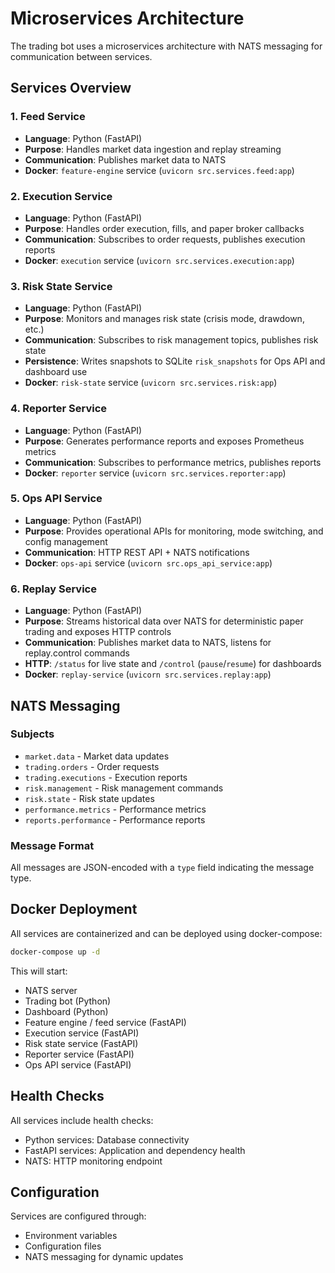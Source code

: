 # Microservices Architecture

The trading bot uses a microservices architecture with NATS messaging for communication between services.

## Services Overview

### 1. Feed Service
- **Language**: Python (FastAPI)
- **Purpose**: Handles market data ingestion and replay streaming
- **Communication**: Publishes market data to NATS
- **Docker**: `feature-engine` service (`uvicorn src.services.feed:app`)

### 2. Execution Service
- **Language**: Python (FastAPI)
- **Purpose**: Handles order execution, fills, and paper broker callbacks
- **Communication**: Subscribes to order requests, publishes execution reports
- **Docker**: `execution` service (`uvicorn src.services.execution:app`)

### 3. Risk State Service
- **Language**: Python (FastAPI)
- **Purpose**: Monitors and manages risk state (crisis mode, drawdown, etc.)
- **Communication**: Subscribes to risk management topics, publishes risk state
- **Persistence**: Writes snapshots to SQLite `risk_snapshots` for Ops API and dashboard use
- **Docker**: `risk-state` service (`uvicorn src.services.risk:app`)

### 4. Reporter Service
- **Language**: Python (FastAPI)
- **Purpose**: Generates performance reports and exposes Prometheus metrics
- **Communication**: Subscribes to performance metrics, publishes reports
- **Docker**: `reporter` service (`uvicorn src.services.reporter:app`)

### 5. Ops API Service
- **Language**: Python (FastAPI)
- **Purpose**: Provides operational APIs for monitoring, mode switching, and config management
- **Communication**: HTTP REST API + NATS notifications
- **Docker**: `ops-api` service (`uvicorn src.ops_api_service:app`)

### 6. Replay Service
- **Language**: Python (FastAPI)
- **Purpose**: Streams historical data over NATS for deterministic paper trading and exposes HTTP controls
- **Communication**: Publishes market data to NATS, listens for replay.control commands
- **HTTP**: `/status` for live state and `/control` (`pause`/`resume`) for dashboards
- **Docker**: `replay-service` (`uvicorn src.services.replay:app`)

## NATS Messaging

### Subjects
- `market.data` - Market data updates
- `trading.orders` - Order requests
- `trading.executions` - Execution reports
- `risk.management` - Risk management commands
- `risk.state` - Risk state updates
- `performance.metrics` - Performance metrics
- `reports.performance` - Performance reports

### Message Format
All messages are JSON-encoded with a `type` field indicating the message type.

## Docker Deployment

All services are containerized and can be deployed using docker-compose:

```bash
docker-compose up -d
```

This will start:
- NATS server
- Trading bot (Python)
- Dashboard (Python)
- Feature engine / feed service (FastAPI)
- Execution service (FastAPI)
- Risk state service (FastAPI)
- Reporter service (FastAPI)
- Ops API service (FastAPI)

## Health Checks

All services include health checks:
- Python services: Database connectivity
- FastAPI services: Application and dependency health
- NATS: HTTP monitoring endpoint

## Configuration

Services are configured through:
- Environment variables
- Configuration files
- NATS messaging for dynamic updates
